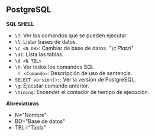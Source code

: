 ## PostgreSQL

**SQL SHELL**  
* `\?`: Ver los comandos que se pueden ejecutar.
* `\l`: Listar bases de datos.
* `\c <N DB>`: Cambiar de base de datos. *"\c Platzi"*
* `\dt`: Lista las tablas.
* `\d <N TBL>`
* `\h`: Ver todos los comandos SQL
    * `<Comando>`: Descripción de uso de sentencia.
* `SELECT version();`: Ver la versión de PostgreSQL.
* `\g`: Ejecutar comando anterior.
* `\timing`: Encender el contador de tiempo de ejecución.

**Abreviaturas**  
- N="Nombre"
- BD="Base de datos"
- TBL="Tabla"